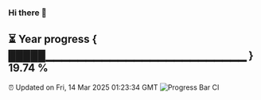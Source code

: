 ### Hi there 👋
⏳ Year progress { █████▁▁▁▁▁▁▁▁▁▁▁▁▁▁▁▁▁▁▁▁▁▁▁▁▁ } 19.74 %
---
⏰ Updated on Fri, 14 Mar 2025 01:23:34 GMT
![Progress Bar CI](https://github.com/liununu/liununu/workflows/Progress%20Bar%20CI/badge.svg)
